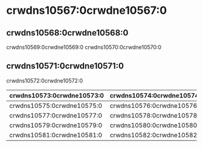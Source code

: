 # crwdns10567:0crwdne10567:0

## crwdns10568:0crwdne10568:0

crwdns10569:0crwdne10569:0 crwdns10570:0crwdne10570:0

## crwdns10571:0crwdne10571:0

crwdns10572:0crwdne10572:0

| crwdns10573:0crwdne10573:0 | crwdns10574:0crwdne10574:0 |
| -------------------------- | -------------------------- |
| crwdns10575:0crwdne10575:0 | crwdns10576:0crwdne10576:0 |
| crwdns10577:0crwdne10577:0 | crwdns10578:0crwdne10578:0 |
| crwdns10579:0crwdne10579:0 | crwdns10580:0crwdne10580:0 |
| crwdns10581:0crwdne10581:0 | crwdns10582:0crwdne10582:0 |